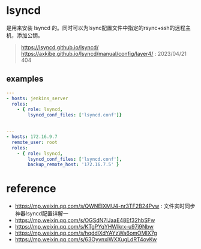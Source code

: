 # lsyncd
是用来安装 lsyncd 的。同时可以为lsync配置文件中指定的rsync+ssh的远程主机，添加公钥。


> https://lsyncd.github.io/lsyncd/
> https://axkibe.github.io/lsyncd/manual/config/layer4/ : 2023/04/21 404


## examples

```yaml
---
- hosts: jenkins_server
  roles:
    - { role: lsyncd, 
        lsyncd_conf_files: ['lsyncd.conf']}


---
- hosts: 172.16.9.7
  remote_user: root
  roles:
    - { role: lsyncd, 
        lsyncd_conf_files: ['lsyncd.conf'],
        backup_remote_host: '172.16.7.5' }
```

# reference
* https://mp.weixin.qq.com/s/QWNEIXMU4-nr3TF2B24Pvw : 文件实时同步神器lsyncd配置详解一
* https://mp.weixin.qq.com/s/OGSdN7lJaaE48Ef32hbSFw
* https://mp.weixin.qq.com/s/KTgPYqYHWlkrx-u97j9Nbw
* https://mp.weixin.qq.com/s/hqddlXdYAYzWa6omOMIX7g
* https://mp.weixin.qq.com/s/63OyvnxiWXXugLdRT4ovKw
